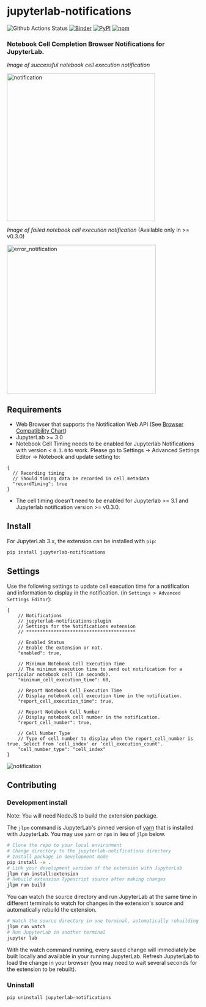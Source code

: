 # jupyterlab-notifications

![Github Actions Status](https://github.com/mwakaba2/jupyterlab-notifications/workflows/Build/badge.svg)
[![Binder](https://mybinder.org/badge_logo.svg)](https://mybinder.org/v2/gh/mwakaba2/jupyterlab-notifications/main?urlpath=/lab/tree/demo.ipynb)
[![PyPI](https://img.shields.io/pypi/v/jupyterlab-notifications.svg)](https://pypi.org/project/jupyterlab-notifications)
[![npm](https://img.shields.io/npm/v/jupyterlab-notifications.svg)](https://www.npmjs.com/package/jupyterlab-notifications)

### Notebook Cell Completion Browser Notifications for JupyterLab. 

*Image of successful notebook cell execution notification*

<img width="387" alt="notification" src="https://user-images.githubusercontent.com/3497137/118382531-3275eb80-b5bc-11eb-9810-5b92183609c3.png">

*Image of failed notebook cell execution notification* (Available only in >= v0.3.0)

<img width="389" alt="error_notification" src="https://user-images.githubusercontent.com/3497137/126079534-cd2425be-3b2b-4410-b951-91f54c25ad6a.png">


## Requirements

* Web Browser that supports the Notification Web API (See [Browser Compatibility Chart](https://developer.mozilla.org/en-US/docs/Web/API/notification#browser_compatibility))
* JupyterLab >= 3.0
* Notebook Cell Timing needs to be enabled for Jupyterlab Notifications with version < `0.3.0` to work. Please go to Settings -> Advanced Settings Editor -> Notebook and update setting to:
```json5
{
  // Recording timing
  // Should timing data be recorded in cell metadata
  "recordTiming": true
}
```
* The cell timing doesn't need to be enabled for Jupyterlab >= 3.1 and Jupyterlab notification version >= v0.3.0.

## Install

For JupyterLab 3.x, the extension can be installed with `pip`:

```bash
pip install jupyterlab-notifications
```

## Settings

Use the following settings to update cell execution time for a notification and information to display in the notification. (in `Settings > Advanced Settings Editor`):

```json5
{
    // Notifications
    // jupyterlab-notifications:plugin
    // Settings for the Notifications extension
    // ****************************************

    // Enabled Status
    // Enable the extension or not.
    "enabled": true,

    // Minimum Notebook Cell Execution Time
    // The minimum execution time to send out notification for a particular notebook cell (in seconds).
    "minimum_cell_execution_time": 60,

    // Report Notebook Cell Execution Time
    // Display notebook cell execution time in the notification.
    "report_cell_execution_time": true,

    // Report Notebook Cell Number
    // Display notebook cell number in the notification.
    "report_cell_number": true,

    // Cell Number Type
    // Type of cell number to display when the report_cell_number is true. Select from 'cell_index' or ‘cell_execution_count'.
    "cell_number_type": "cell_index"
}
```

![notification](https://user-images.githubusercontent.com/3497137/111881088-01db5200-897d-11eb-8faa-4701cabfcde4.gif)

## Contributing

### Development install

Note: You will need NodeJS to build the extension package.

The `jlpm` command is JupyterLab's pinned version of
[yarn](https://yarnpkg.com/) that is installed with JupyterLab. You may use
`yarn` or `npm` in lieu of `jlpm` below.

```bash
# Clone the repo to your local environment
# Change directory to the jupyterlab-notifications directory
# Install package in development mode
pip install -e .
# Link your development version of the extension with JupyterLab
jlpm run install:extension
# Rebuild extension Typescript source after making changes
jlpm run build
```

You can watch the source directory and run JupyterLab at the same time in different terminals to watch for changes in the extension's source and automatically rebuild the extension.

```bash
# Watch the source directory in one terminal, automatically rebuilding when needed
jlpm run watch
# Run JupyterLab in another terminal
jupyter lab
```

With the watch command running, every saved change will immediately be built locally and available in your running JupyterLab. Refresh JupyterLab to load the change in your browser (you may need to wait several seconds for the extension to be rebuilt).

### Uninstall

```bash
pip uninstall jupyterlab-notifications
```
